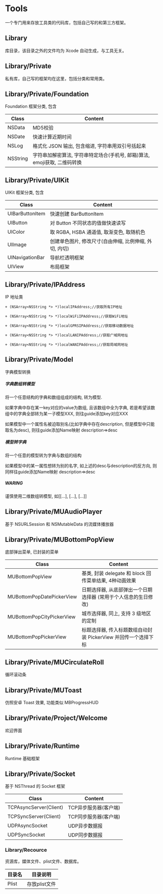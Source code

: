 # Tools
一个专门用来存放工具类的代码库，包括自己写的和第三方框架。

## Library
库目录，该目录之外的文件均为 Xcode 自动生成，与工具无关。

## Library/Private
私有库，自己写的框架均在这里，包括分类和常用类。

## Library/Private/Foundation
Foundation 框架分类, 包含

Class    | Content
---------|-----------------------------------------------------------------
NSData   | MD5校验
NSDate   | 快速计算近期时间
NSLog    | 格式化 JSON 输出, 包含缩进, 字符串用双引号括起来
NSString | 字符串加解密算法, 字符串特定场合(手机号, 邮箱)算法, emoji获取, 二维码转换

## Library/Private/UIKit
UIKit 框架分类, 包含

Class           | Content
----------------|-----------------------------------------------------------------
UIBarButtonItem | 快速创建 BarButtonItem
UIButton        | 对 Button 不同状态的值做快速读写
UIColor         | 取 RGBA, HSBA 通道值, 取渐变色, 取随机色
UIImage         | 创建单色图片, 修改尺寸(自由伸缩, 比例伸缩, 外切, 内切)
UINavigationBar | 导航栏透明框架
UIView          | 布局框架

## Library/Private/IPAddress
IP 地址类

```
+ (NSArray<NSString *> *)localIPAddress;//获取所有IP地址

+ (NSArray<NSString *> *)localWiFiIPAddress;//获取WiFi地址

+ (NSArray<NSString *> *)localGPRSIPAddress;//获取移动数据地址

+ (NSArray<NSString *> *)localLANIPAddress;//获取广域网地址

+ (NSArray<NSString *> *)localWANIPAddress;//获取局域网地址
```

## Library/Private/Model
字典模型转换

##### 字典数组转模型

将一个任意结构的字典和数组组成的结构, 转为模型.

如果字典中存在某一key对应的value为数组, 且该数组中全为字典, 若是希望该数组中的字典全部转为某一子模型XXX, 则往guide添加key对应XXX

如果模型中一个属性名被迫取别名(比如字典中存在description, 但是模型中只能取名为desc), 则往guide添加Name映射 description=>desc

##### 模型转字典

将一个任意的模型转为字典与数组的结构

如果模型中的某一属性想转为别的名字, 如上述的desc与description的反方向, 则同样往guide添加Name映射 description=>desc

##### WARING

谨慎使用二维数组转模型, 如[[...], [...], [...]]

## Library/Private/MUAudioPlayer
基于 NSURLSession 和 NSMutableData 的流媒体播放器

## Library/Private/MUBottomPopView
底部弹出菜单, 已封装的菜单

Class                     | Content
--------------------------|--------------------------------------------------------
MUBottomPopView           | 基类, 封装 delegate 和 block 回传菜单结果, 4种动画效果
MUBottomPopDatePickerView | 日期选择器, 从底部弹出一个日期选择器 (常用于个人信息的生日修改)
MUBottomPopCityPickerView | 城市选择器, 同上, 支持 3 级地区的定制
MUBottomPopPickerView     | 标题选择器, 传入标题数组自动封装 PickerView 并回传一个选择下标

## Library/Private/MUCirculateRoll
循环滚动条

## Library/Private/MUToast
仿照安卓 Toast 效果, 功能类似 MBProgressHUD

## Library/Private/Project/Welcome
欢迎界面

## Library/Private/Runtime
Runtime 基础框架

## Library/Private/Socket
基于 NSThread 的 Socket 框架

Class                  | Content
-----------------------|--------------------
TCPAsyncServer(Client) | TCP异步服务器(客户端)
TCPSyncServer(Client)  | TCP同步服务器(客户端)
UDPAsyncSocket         | UDP异步数据报
UDPSyncSocket          | UDP同步数据报



### Library/Recource
资源库，媒体文件、plist文件、数据库。

目录名  | 目录说明
-------|-------------
Plist  | 存放plist文件